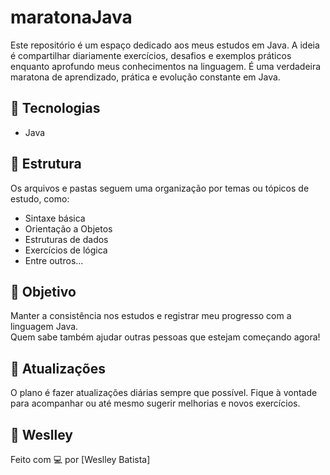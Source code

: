 # maratonaJava

Este repositório é um espaço dedicado aos meus estudos em Java. A ideia é compartilhar diariamente exercícios, desafios e exemplos práticos enquanto aprofundo meus conhecimentos na linguagem. É uma verdadeira maratona de aprendizado, prática e evolução constante em Java.

## 🚀 Tecnologias

- Java

## 📁 Estrutura

Os arquivos e pastas seguem uma organização por temas ou tópicos de estudo, como:  
- Sintaxe básica  
- Orientação a Objetos  
- Estruturas de dados  
- Exercícios de lógica  
- Entre outros...

## 🧠 Objetivo

Manter a consistência nos estudos e registrar meu progresso com a linguagem Java.  
Quem sabe também ajudar outras pessoas que estejam começando agora!

## 📅 Atualizações

O plano é fazer atualizações diárias sempre que possível. Fique à vontade para acompanhar ou até mesmo sugerir melhorias e novos exercícios.

## 👤 Weslley

Feito com 💻 por [Weslley Batista]

